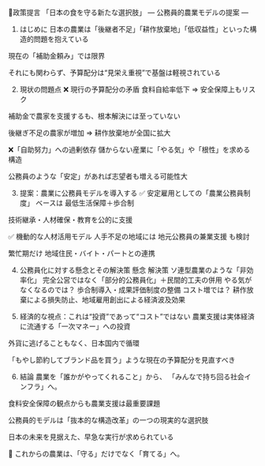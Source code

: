 🌾政策提言
「日本の食を守る新たな選択肢」
― 公務員的農業モデルの提案 ―
1. はじめに
日本の農業は「後継者不足」「耕作放棄地」「低収益性」といった構造的問題を抱えている

現在の「補助金頼み」では限界

それにも関わらず、予算配分は“見栄え重視”で基盤は軽視されている

2. 現状の問題点
❌ 現行の予算配分の矛盾
食料自給率低下 ⇒ 安全保障上もリスク

補助金で農家を支援するも、根本解決には至っていない

後継ぎ不足の農家が増加 ⇒ 耕作放棄地が全国に拡大

❌「自助努力」への過剰依存
儲からない産業に「やる気」や「根性」を求める構造

公務員のような「安定」があれば志望者も増える可能性大

3. 提案：農業に公務員モデルを導入する
✅ 安定雇用としての「農業公務員制度」
ベースは 最低生活保障＋歩合制

技術継承・人材確保・教育を公的に支援

✅ 機動的な人材活用モデル
人手不足の地域には 地元公務員の兼業支援 も検討

繁忙期だけ 地域住民・バイト・パートとの連携

4. 公務員化に対する懸念とその解決策
懸念	解決策
ソ連型農業のような「非効率化」	完全公営ではなく「部分的公務員化」＋民間的工夫の併用
やる気がなくなるのでは？	歩合制導入・成果評価制度の整備
コスト増では？	耕作放棄による損失防止、地域雇用創出による経済波及効果

5. 経済的な視点：これは“投資”であって“コスト”ではない
農業支援は実体経済に流通する「一次マネー」への投資

外貨に逃げることもなく、日本国内で循環

「もやし節約してブランド品を買う」ような現在の予算配分を見直すべき

6. 結論
農業を「誰かがやってくれること」から、
「みんなで持ち回る社会インフラ」へ。

食料安全保障の観点からも農業支援は最重要課題

公務員的モデルは「抜本的な構造改革」の一つの現実的な選択肢

日本の未来を見据えた、早急な実行が求められている

🌱 これからの農業は、「守る」だけでなく「育てる」へ。